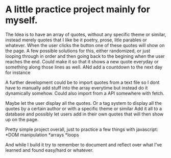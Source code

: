 # A little practice project mainly for myself. 
The Idea is to have an array of quotes, without any specific theme or similar, instead merely quotes that I like be it poetry, prose, litle parables or whatever. 
When the user clicks the button one of these quotes will show on the page. A few possible solutions for this, either randomized, or just looping through in order and then going back to the begining when the user reaches the end. 
Could make it so that it shows a new quote everyday or something along those lines as well. ANd add a countdown to the next day for instance

A further development could be to import quotes from a text file so I dont have to manually add stuff into the array everytime but instead do it dynamically somehow. 
Could also import from a API somewhere with fetch.

Maybe let the user display all the quotes.
Or a tag system to display all the quotes by a certain author or with a specific theme or similar
Add it all to a database and possibly let users add in their own quotes that will then show up on the page.

Pretty simple project overall, just to practice a few things with javascript:
*DOM manipulation
*arrays
*loops

And while I build it try to remember to document and reflect over what I've learned and found easy/hard or whatever.